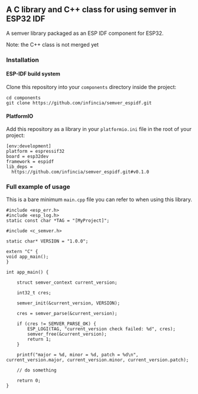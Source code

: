## A C library and C++ class for using semver in ESP32 IDF

A semver library packaged as an ESP IDF component for ESP32.

Note: the C++ class is not merged yet

### Installation

#### ESP-IDF build system

Clone this repository into your `components` directory inside the project:

    cd components
    git clone https://github.com/infincia/semver_espidf.git


#### PlatformIO

Add this repository as a library in your `platformio.ini` file in the root of 
your project:

    [env:development]
    platform = espressif32
    board = esp32dev
    framework = espidf
    lib_deps =
      https://github.com/infincia/semver_espidf.git#v0.1.0

### Full example of usage

This is a bare minimum `main.cpp` file you can refer to when using this library. 

    #include <esp_err.h>
    #include <esp_log.h>
    static const char *TAG = "[MyProject]";

    #include <c_semver.h>

    static char* VERSION = "1.0.0";

    extern "C" {
    void app_main();
    }

    int app_main() {

        struct semver_context current_version;

        int32_t cres;

        semver_init(&current_version, VERSION);

        cres = semver_parse(&current_version);

        if (cres != SEMVER_PARSE_OK) {
            ESP_LOGI(TAG, "current_version check failed: %d", cres);
            semver_free(&current_version);
            return 1;
        }

        printf("major = %d, minor = %d, patch = %d\n", current_version.major, current_version.minor, current_version.patch);

        // do something 

        return 0;
    }

